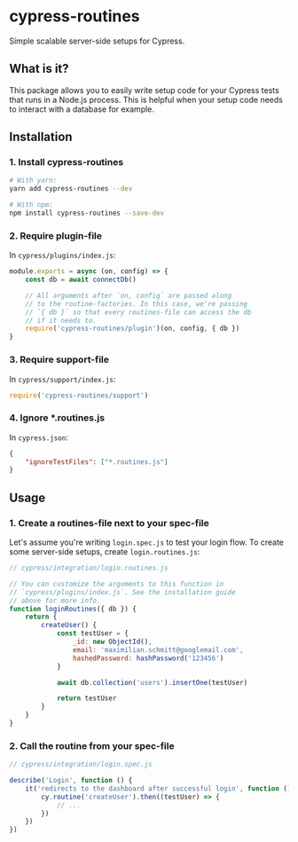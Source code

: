 # cypress-routines

Simple scalable server-side setups for Cypress.

## What is it?

This package allows you to easily write setup code for your Cypress tests that runs in a Node.js process. This is helpful when your setup code needs to interact with a database for example.

## Installation

### 1. Install cypress-routines

```bash
# With yarn:
yarn add cypress-routines --dev

# With npm:
npm install cypress-routines --save-dev
```

### 2. Require plugin-file

In `cypress/plugins/index.js`:

```js
module.exports = async (on, config) => {
	const db = await connectDb()

	// All arguments after `on, config` are passed along
	// to the routine-factories. In this case, we're passing
	// `{ db }` so that every routines-file can access the db
	// if it needs to.
	require('cypress-routines/plugin')(on, config, { db })
}
```

### 3. Require support-file

In `cypress/support/index.js`:

```js
require('cypress-routines/support')
```

### 4. Ignore \*.routines.js

In `cypress.json`:

```json
{
	"ignoreTestFiles": ["*.routines.js"]
}
```

## Usage

### 1. Create a routines-file next to your spec-file

Let's assume you're writing `login.spec.js` to test your login flow. To create some server-side setups, create `login.routines.js`:

```js
// cypress/integration/login.routines.js

// You can customize the arguments to this function in
// `cypress/plugins/index.js`. See the installation guide
// above for more info.
function loginRoutines({ db }) {
	return {
		createUser() {
			const testUser = {
				_id: new ObjectId(),
				email: 'maximilian.schmitt@googlemail.com',
				hashedPassword: hashPassword('123456')
			}

			await db.collection('users').insertOne(testUser)

			return testUser
		}
	}
}
```

### 2. Call the routine from your spec-file

```js
// cypress/integration/login.spec.js

describe('Login', function () {
	it('redirects to the dashboard after successful login', function () {
		cy.routine('createUser').then((testUser) => {
			// ...
		})
	})
})
```
